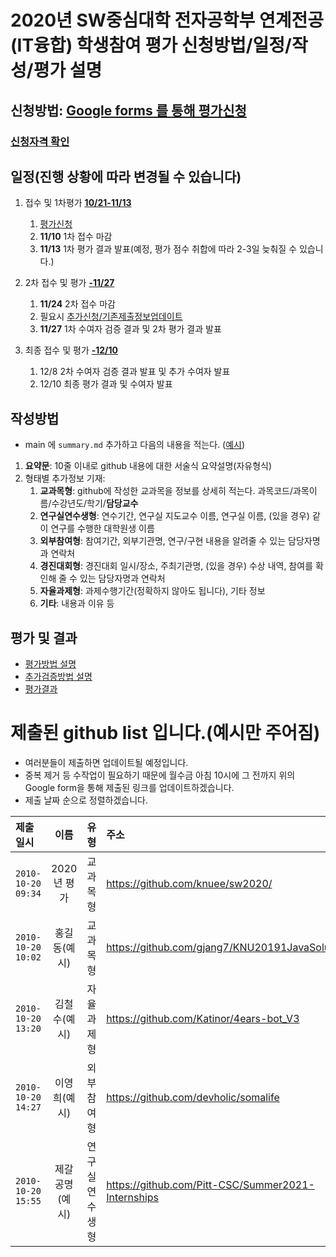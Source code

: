 # 2020년 SW중심대학 전자공학부 연계전공(IT융합) 학생참여 평가 신청방법/일정/작성/평가 설명

## 신청방법: [Google forms 를 통해 평가신청](https://docs.google.com/forms/d/e/1FAIpQLSeOBa-ypL9Fm6xFZpUE-ymmUlp2sy91yAHfeX8F_DAoFHW8nA/viewform?usp=sf_link)
### [신청자격 확인](classlist.md)

## 일정(진행 상황에 따라 변경될 수 있습니다)

1. 접수 및 1차평가 <u>__10/21-11/13__</u>
    1. [평가신청](submission.md)
    1. __11/10__ 1차 접수 마감 
    1. __11/13__ 1차 평가 결과 발표(예정, 평가 점수 취합에 따라 2-3일 늦춰질 수 있습니다.)
  
2. 2차 접수 및 평가 <u>__-11/27__</u>
    1. __11/24__ 2차 접수 마감
    1. 필요시 [추가신청/기존제출정보업데이트](submission.md)
    1. __11/27__ 1차 수여자 검증 결과 및 2차 평가 결과 발표

3. 최종 접수 및 평가 <u>__-12/10__</u>
    1. 12/8 2차 수여자 검증 결과 발표 및 추가 수여자 발표
    1. 12/10 최종 평가 결과 및 수여자 발표

## 작성방법 
- main 에 `summary.md` 추가하고 다음의 내용을 적는다. ([예시](example_summary.md))
1. __요약문__: 10줄 이내로 github 내용에 대한 서술식 요약설명(자유형식)
1. 형태별 추가정보 기재:
    1. __교과목형__: github에 작성한 교과목을 정보를 상세히 적는다. 과목코드/과목이름/수강년도/학기/__담당교수__
    1. __연구실연수생형__: 연수기간, 연구실 지도교수 이름, 연구실 이름, (있을 경우) 같이 연구를 수행한 대학원생 이름
    1. __외부참여형__: 참여기간, 외부기관명, 연구/구현 내용을 알려줄 수 있는 담당자명과 연락처
    1. __경진대회형__: 경진대회 일시/장소, 주최기관명, (있을 경우) 수상 내역, 참여를 확인해 줄 수 있는 담당자명과 연락처
    1. __자율과제형__: 과제수행기간(정확하지 않아도 됩니다), 기타 정보
    1. __기타__: 내용과 이유 등

## 평가 및 결과
* [평가방법 설명](evaluation.md)
* [추가검증방법 설명](evaluation.md#추가검증)
* [평가결과](results.md)

# 제출된 github list 입니다.(예시만 주어짐)
* 여러분들이 제출하면 업데이트될 예정입니다.
* 중복 제거 등 수작업이 필요하기 때문에 월수금 아침 10시에 그 전까지 위의 Google form을 통해 제출된 링크를 업데이트하겠습니다.
* 제출 날짜 순으로 정렬하겠습니다.

| 제출일시 | 이름 | 유형 | 주소 |
|:---|:---:|:---:|:---|
| `2010-10-20 09:34` | 2020년 평가 | 교과목형 | https://github.com/knuee/sw2020/ |
| `2010-10-20 10:02` | 홍길동(예시) | 교과목형 | https://github.com/gjang7/KNU20191JavaSolution |
| `2010-10-20 13:20` | 김철수(예시) | 자율과제형  | https://github.com/Katinor/4ears-bot_V3 |
| `2010-10-20 14:27` | 이영희(예시) | 외부참여형  | https://github.com/devholic/somalife |
| `2010-10-20 15:55` | 제갈공명(예시) | 연구실연수생형  | https://github.com/Pitt-CSC/Summer2021-Internships |

